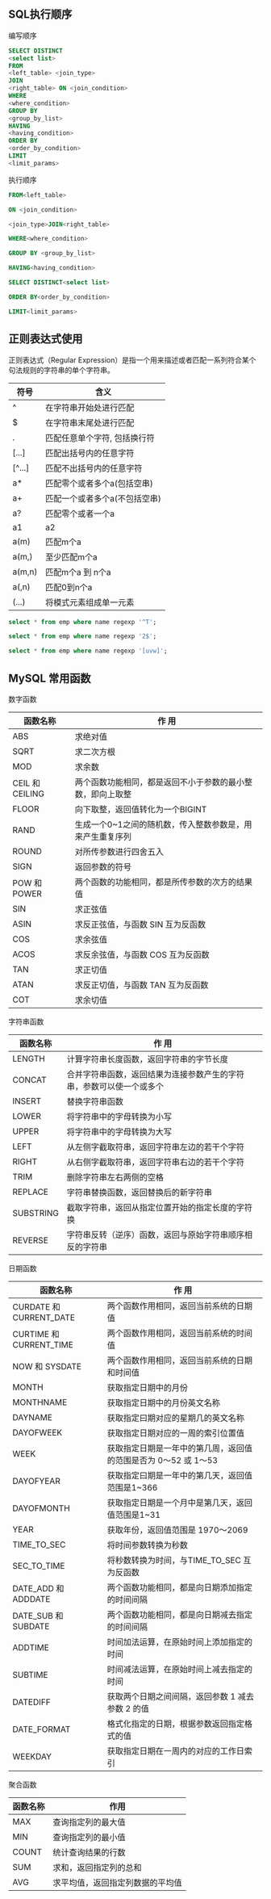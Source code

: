 
## SQL执行顺序

编写顺序

```sql
SELECT DISTINCT
<select list>
FROM
<left_table> <join_type>
JOIN
<right_table> ON <join_condition>
WHERE
<where_condition>
GROUP BY
<group_by_list>
HAVING
<having_condition>
ORDER BY
<order_by_condition>
LIMIT
<limit_params>
```


执行顺序

```sql
FROM<left_table>

ON <join_condition>

<join_type>JOIN<right_table>

WHERE<where_condition>

GROUP BY <group_by_list>

HAVING<having_condition>

SELECT DISTINCT<select list>

ORDER BY<order_by_condition>

LIMIT<limit_params>
```  

## 正则表达式使用

正则表达式（Regular Expression）是指一个用来描述或者匹配一系列符合某个句法规则的字符串的单个字符串。

| 符号 | 含义 |
| --- | --- |
| ^ | 在字符串开始处进行匹配 |
| $ | 在字符串末尾处进行匹配 |
| . | 匹配任意单个字符, 包括换行符 |
| \[...\] | 匹配出括号内的任意字符 |
| \[^...\] | 匹配不出括号内的任意字符 |
| a\* | 匹配零个或者多个a(包括空串) |
| a+ | 匹配一个或者多个a(不包括空串) |
| a? | 匹配零个或者一个a |
| a1|a2 | 匹配a1或a2 |
| a(m) | 匹配m个a |
| a(m,) | 至少匹配m个a |
| a(m,n) | 匹配m个a 到 n个a |
| a(,n) | 匹配0到n个a |
| (...) | 将模式元素组成单一元素 |

```sql
select * from emp where name regexp '^T';

select * from emp where name regexp '2$';

select * from emp where name regexp '[uvw]';
```

## MySQL 常用函数

数字函数

| 函数名称 | 作 用 |
| --- | --- |
| ABS | 求绝对值 |
| SQRT | 求二次方根 |
| MOD | 求余数 |
| CEIL 和 CEILING | 两个函数功能相同，都是返回不小于参数的最小整数，即向上取整 |
| FLOOR | 向下取整，返回值转化为一个BIGINT |
| RAND | 生成一个0~1之间的随机数，传入整数参数是，用来产生重复序列 |
| ROUND | 对所传参数进行四舍五入 |
| SIGN | 返回参数的符号 |
| POW 和 POWER | 两个函数的功能相同，都是所传参数的次方的结果值 |
| SIN | 求正弦值 |
| ASIN | 求反正弦值，与函数 SIN 互为反函数 |
| COS | 求余弦值 |
| ACOS | 求反余弦值，与函数 COS 互为反函数 |
| TAN | 求正切值 |
| ATAN | 求反正切值，与函数 TAN 互为反函数 |
| COT | 求余切值 |

字符串函数

| 函数名称 | 作 用 |
| --- | --- |
| LENGTH | 计算字符串长度函数，返回字符串的字节长度 |
| CONCAT | 合并字符串函数，返回结果为连接参数产生的字符串，参数可以使一个或多个 |
| INSERT | 替换字符串函数 |
| LOWER | 将字符串中的字母转换为小写 |
| UPPER | 将字符串中的字母转换为大写 |
| LEFT | 从左侧字截取符串，返回字符串左边的若干个字符 |
| RIGHT | 从右侧字截取符串，返回字符串右边的若干个字符 |
| TRIM | 删除字符串左右两侧的空格 |
| REPLACE | 字符串替换函数，返回替换后的新字符串 |
| SUBSTRING | 截取字符串，返回从指定位置开始的指定长度的字符换 |
| REVERSE | 字符串反转（逆序）函数，返回与原始字符串顺序相反的字符串 |

日期函数

| 函数名称 | 作 用 |
| --- | --- |
| CURDATE 和 CURRENT\_DATE | 两个函数作用相同，返回当前系统的日期值 |
| CURTIME 和 CURRENT\_TIME | 两个函数作用相同，返回当前系统的时间值 |
| NOW 和 SYSDATE | 两个函数作用相同，返回当前系统的日期和时间值 |
| MONTH | 获取指定日期中的月份 |
| MONTHNAME | 获取指定日期中的月份英文名称 |
| DAYNAME | 获取指定曰期对应的星期几的英文名称 |
| DAYOFWEEK | 获取指定日期对应的一周的索引位置值 |
| WEEK | 获取指定日期是一年中的第几周，返回值的范围是否为 0〜52 或 1〜53 |
| DAYOFYEAR | 获取指定曰期是一年中的第几天，返回值范围是1~366 |
| DAYOFMONTH | 获取指定日期是一个月中是第几天，返回值范围是1~31 |
| YEAR | 获取年份，返回值范围是 1970〜2069 |
| TIME\_TO\_SEC | 将时间参数转换为秒数 |
| SEC\_TO\_TIME | 将秒数转换为时间，与TIME\_TO\_SEC 互为反函数 |
| DATE\_ADD 和 ADDDATE | 两个函数功能相同，都是向日期添加指定的时间间隔 |
| DATE\_SUB 和 SUBDATE | 两个函数功能相同，都是向日期减去指定的时间间隔 |
| ADDTIME | 时间加法运算，在原始时间上添加指定的时间 |
| SUBTIME | 时间减法运算，在原始时间上减去指定的时间 |
| DATEDIFF | 获取两个日期之间间隔，返回参数 1 减去参数 2 的值 |
| DATE\_FORMAT | 格式化指定的日期，根据参数返回指定格式的值 |
| WEEKDAY | 获取指定日期在一周内的对应的工作日索引 |

聚合函数

| 函数名称 | 作用 |
| --- | --- |
| MAX | 查询指定列的最大值 |
| MIN | 查询指定列的最小值 |
| COUNT | 统计查询结果的行数 |
| SUM | 求和，返回指定列的总和 |
| AVG | 求平均值，返回指定列数据的平均值 |
